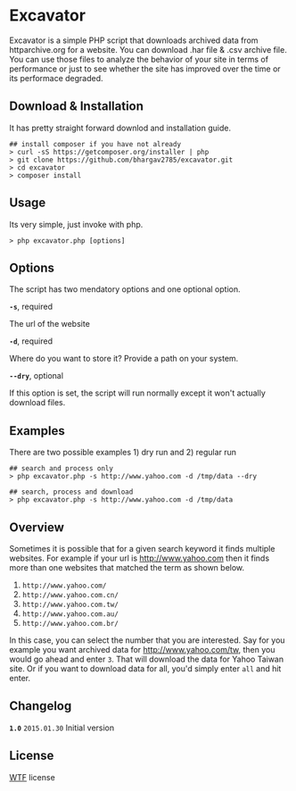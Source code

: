 # Excavator
Excavator is a simple PHP script that downloads archived data from httparchive.org for a website. You can download .har file & .csv archive file. You can use those files to analyze the behavior of your site in terms of performance or just to see whether the site has improved over the time or its performace degraded.

## Download & Installation
It has pretty straight forward downlod and installation guide.

~~~
## install composer if you have not already
> curl -sS https://getcomposer.org/installer | php
> git clone https://github.com/bhargav2785/excavator.git
> cd excavator
> composer install
~~~

## Usage
Its very simple, just invoke with php.

~~~
> php excavator.php [options]
~~~

## Options
The script has two mendatory options and one optional option.

**`-s`**, required

The url of the website

**`-d`**, required

Where do you want to store it? Provide a path on your system.

**`--dry`**, optional

If this option is set, the script will run normally except it won't actually download files.

## Examples
There are two possible examples 1) dry run and 2) regular run

~~~
## search and process only
> php excavator.php -s http://www.yahoo.com -d /tmp/data --dry

## search, process and download
> php excavator.php -s http://www.yahoo.com -d /tmp/data
~~~


## Overview
Sometimes it is possible that for a given search keyword it finds multiple websites. For example if your url is http://www.yahoo.com then it finds more than one websites that matched the term as shown below.

1. `http://www.yahoo.com/`
2. `http://www.yahoo.com.cn/`
3. `http://www.yahoo.com.tw/`
4. `http://www.yahoo.com.au/`
5. `http://www.yahoo.com.br/`

In this case, you can select the number that you are interested. Say for you example you want archived data for http://www.yahoo.com/tw, then you would go ahead and enter `3`. That will download the data for Yahoo Taiwan site. Or if you want to download data for all, you'd simply enter `all` and hit enter. 


## Changelog
**`1.0`** `2015.01.30` Initial version


## License
[WTF](http://www.wtfpl.net/) license
